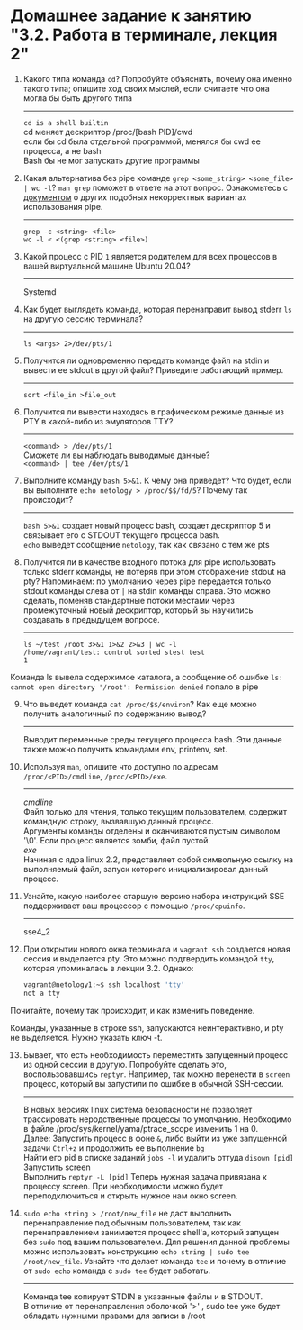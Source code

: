 # Домашнее задание к занятию "3.2. Работа в терминале, лекция 2"  
  
1. Какого типа команда `cd`? Попробуйте объяснить, почему она именно такого типа; опишите ход своих мыслей, если считаете что она могла бы быть другого типа  
   ***  
   
   `cd is a shell builtin`  
   cd меняет дескриптор /proc/[bash PID]/cwd  
   если бы cd была отдельной программой, менялся бы cwd ее процесса, а не bash  
   Bash бы не мог запускать другие программы    
   
  
2. Какая альтернатива без pipe команде `grep <some_string> <some_file> | wc -l`? `man grep` поможет в ответе на этот вопрос. Ознакомьтесь с [документом](http://www.smallo.ruhr.de/award.html) о других подобных некорректных вариантах использования pipe.    
    ***  
   
   `grep -c <string> <file>`  
   `wc -l < <(grep <string> <file>)`  
     

3. Какой процесс с PID `1` является родителем для всех процессов в вашей виртуальной машине Ubuntu 20.04?  
   ***  
   
   Systemd  
       

4. Как будет выглядеть команда, которая перенаправит вывод stderr `ls` на другую сессию терминала?  
   ***  
   
   `ls <args> 2>/dev/pts/1`  
     

5. Получится ли одновременно передать команде файл на stdin и вывести ее stdout в другой файл? Приведите работающий пример.  
   ***  
   
   `sort <file_in >file_out`  
       

6. Получится ли вывести находясь в графическом режиме данные из PTY в какой-либо из эмуляторов TTY?   
   ***  
   
   `<command> > /dev/pts/1`  
   Сможете ли вы наблюдать выводимые данные?  
   `<command> | tee /dev/pts/1`  
   
     
7. Выполните команду `bash 5>&1`. К чему она приведет? Что будет, если вы выполните `echo netology > /proc/$$/fd/5`? Почему так происходит?  
   ***  
   
   `bash 5>&1` создает новый процесс bash, создает дескриптор 5 и связывает его с STDOUT текущего процесса bash.  
   `echo` выведет сообщение `netology`, так как связано с тем же pts  
         

8. Получится ли в качестве входного потока для pipe использовать только stderr команды, не потеряв при этом отображение stdout на pty? Напоминаем: по умолчанию через pipe передается только stdout команды слева от `|` на stdin команды справа. Это можно сделать, поменяв стандартные потоки местами через промежуточный новый дескриптор, который вы научились создавать в предыдущем вопросе.
   ***  
   
        
       ls ~/test /root 3>&1 1>&2 2>&3 | wc -l  
       /home/vagrant/test: control sorted stest test  
       1  
  Команда ls вывела содержимое каталога, а сообщение об ошибке `ls: cannot open directory '/root': Permission denied` попало в pipe  
     
   
9. Что выведет команда `cat /proc/$$/environ`? Как еще можно получить аналогичный по содержанию вывод?  
   ***  
   
   Выводит переменные среды текущего процесса bash. Эти данные также можно получить командами env, printenv, set.  
     

10. Используя `man`, опишите что доступно по адресам `/proc/<PID>/cmdline`, `/proc/<PID>/exe`.  
    ***  

      *cmdline*  
      Файл только для чтения, только текущим пользователем, содержит командную строку, вызвавшую данный процесс.  
      Аргументы команды отделены и оканчиваются пустым символом '\0'. Если процесс является зомби, файл пустой.  
      *exe*  
      Начиная с ядра linux 2.2, представляет собой символьную ссылку на выполняемый файл, запуск которого инициализировал данный процесс.   
    

11. Узнайте, какую наиболее старшую версию набора инструкций SSE поддерживает ваш процессор с помощью `/proc/cpuinfo`.  
    ***  
    sse4_2  
  

12. При открытии нового окна терминала и `vagrant ssh` создается новая сессия и выделяется pty. Это можно подтвердить командой `tty`, которая упоминалась в лекции 3.2. Однако:  
    
       ```bash  
       vagrant@netology1:~$ ssh localhost 'tty'  
       not a tty  

   Почитайте, почему так происходит, и как изменить поведение.  
     

   Команды, указанные в строке ssh, запускаются неинтерактивно, и pty не выделяется. Нужно указать ключ -t. 

   
13. Бывает, что есть необходимость переместить запущенный процесс из одной сессии в другую. Попробуйте сделать это, воспользовавшись `reptyr`. Например, так можно перенести в `screen` процесс, который вы запустили по ошибке в обычной SSH-сессии.
    ***  
    
    В новых версиях linux система безопасности не позволяет трассировать неродственные процессы по умолчанию. Необходимо в файле /proc/sys/kernel/yama/ptrace_scope изменить 1 на 0.  
	Далее:
		Запустить процесс в фоне `&`, либо выйти из уже запущенной задачи `Ctrl+z` и продолжить ее выполнение `bg`  
		Найти его pid в списке заданий `jobs -l` и удалить оттуда `disown [pid]`  
		Запустить screen  
		Выполнить `reptyr -L [pid]` 
		Теперь нужная задача привязана к процессу screen. При необходимости можно будет переподключиться и открыть нужное нам окно screen.  
      

14. `sudo echo string > /root/new_file` не даст выполнить перенаправление под обычным пользователем, так как перенаправлением занимается процесс shell'а, который запущен без `sudo` под вашим пользователем. Для решения данной проблемы можно использовать конструкцию `echo string | sudo tee /root/new_file`. Узнайте что делает команда `tee` и почему в отличие от `sudo echo` команда с `sudo tee` будет работать.
    ***  
    
   	Команда tee копирует STDIN в указанные файлы и в STDOUT.  
	В отличие от перенаправления оболочкой '>' , sudo tee уже будет обладать нужными правами для записи в /root  
